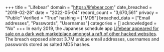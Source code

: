 +++
title = "Lifebear"
domain = "https://lifebear.com"
date_breached = "2019-02-28"
date = "2022-05-04"
record_count = "3,670,561"
privacy = "Public"
Verified = "True"
hashing = ["MD5"]
breached_data = ["Email addresses", "Passwords", "Usernames"]
categories = []
acknowledged = "No"
+++
In early 2019, the Japanese schedule app <a href="https://www.zdnet.com/article/round-4-hacker-returns-and-puts-26mil-user-records-for-sale-on-the-dark-web/" target="_blank" rel="noopener">Lifebear appeared for sale on a dark web marketplace amongst a raft of other hacked websites</a>. The breach exposed almost 3.7M unique email addresses, usernames and passwords stored as salted MD5 hashes.
